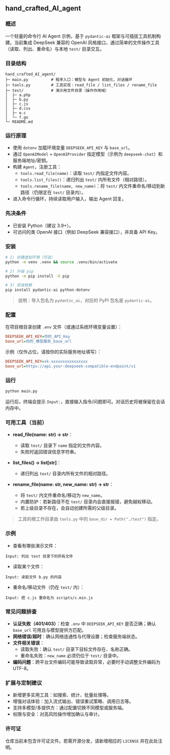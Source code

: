 ## hand_crafted_AI_agent

### 概述

一个轻量的命令行 AI Agent 示例，基于 `pydantic-ai` 框架与可插拔工具机制构建。当前集成 DeepSeek 兼容的 OpenAI 风格接口，通过简单的文件操作工具（读取、列出、重命名）与本地 `test/` 目录交互。

### 目录结构

```
hand_crafted_AI_agent/
├─ main.py          # 程序入口：模型与 Agent 初始化、对话循环
├─ tools.py         # 工具实现：read_file / list_files / rename_file
├─ test/            # 演示用文件目录（操作作用域）
│  ├─ a.php
│  ├─ b.py
│  ├─ c.js
│  ├─ d.css
│  ├─ e.c
│  └─ f.go
└─ README.md
```

### 运行原理

- 使用 `dotenv` 加载环境变量 `DEEPSEEK_API_KEY` 与 `base_url`。
- 通过 `OpenAIModel` + `OpenAIProvider` 指定模型（示例为 `deepseek-chat`）和服务端地址/密钥。
- 构建 `Agent`，注册工具：
  - `tools.read_file(name)`：读取 `test/` 内指定文件内容。
  - `tools.list_files()`：递归列出 `test/` 内所有文件（相对路径）。
  - `tools.rename_file(name, new_name)`：将 `test/` 内文件重命名/移动到新路径（仍限定在 `test/` 目录内）。
- 进入命令行循环，持续读取用户输入，输出 Agent 回复。

### 先决条件

- 已安装 Python（建议 3.9+）。
- 可访问的类 OpenAI 接口（例如 DeepSeek 兼容接口），并具备 API Key。

### 安装

```bash
# 1) 创建虚拟环境（可选）
python -m venv .venv && source .venv/bin/activate

# 2) 升级 pip
python -m pip install -U pip

# 3) 安装依赖
pip install pydantic-ai python-dotenv
```

> 说明：导入包名为 `pydantic_ai`，对应的 PyPI 包名是 `pydantic-ai`。

### 配置

在项目根目录创建 `.env` 文件（或通过系统环境变量设置）：

```ini
DEEPSEEK_API_KEY=你的_API_Key
base_url=你的_模型服务_base_url
```

示例（仅作占位，请按你的实际服务地址填写）：

```ini
DEEPSEEK_API_KEY=sk-xxxxxxxxxxxxxxxx
base_url=https://api.your-deepseek-compatible-endpoint/v1
```

### 运行

```bash
python main.py
```

运行后，终端会提示 `Input:`，直接输入指令/问题即可。对话历史将被保留在会话内存中。

### 可用工具（当前）

- **read_file(name: str) -> str**：
  - 读取 `test/` 目录下 `name` 指定的文件内容。
  - 失败时返回错误信息字符串。

- **list_files() -> list[str]**：
  - 递归列出 `test/` 目录内所有文件的相对路径。

- **rename_file(name: str, new_name: str) -> str**：
  - 将 `test/` 内文件重命名/移动为 `new_name`。
  - 内置防护：若新路径不在 `test/` 目录内会直接报错，避免越权移动。
  - 若上级目录不存在，会自动创建所需的父级目录。

> 工具的根工作目录由 `tools.py` 中的 `base_dir = Path("./test")` 指定。

### 示例

- 查看有哪些演示文件：

```text
Input: 列出 test 目录下的所有文件
```

- 读取某个文件：

```text
Input: 读取文件 b.py 的内容
```

- 重命名/移动文件（仍在 `test/` 内）：

```text
Input: 把 c.js 重命名为 scripts/c.min.js
```

### 常见问题排查

- **认证失败（401/403）**：检查 `.env` 中 `DEEPSEEK_API_KEY` 是否正确；确认 `base_url` 可用且与模型提供方匹配。
- **网络错误/超时**：确认网络连通性与代理设置；检查服务端状态。
- **文件相关错误**：
  - 读取失败：确认 `test/` 目录下目标文件存在、名称正确。
  - 重命名失败：`new_name` 必须仍位于 `test/` 目录中。
- **编码问题**：跨平台文件编码可能导致读取异常，必要时手动调整文件编码为 UTF-8。

### 扩展与定制建议

- 新增更多实用工具：如搜索、统计、批量处理等。
- 增强对话体验：加入流式输出、错误重试策略、调用日志等。
- 支持多模型/多提供方：通过配置切换不同模型或服务端。
- 权限与安全：对高风险操作增加确认与审计。

### 许可证

仓库当前未包含许可证文件。若需开源分发，请新增相应的 `LICENSE` 并在此处注明。


